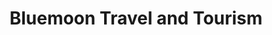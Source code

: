 ---
title: "Bluemoon Travel and Tourism"
url: /karachi/bluemoon-travel-and-tourism/
shop: travel agency
---